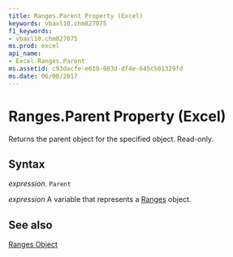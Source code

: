 ```yaml
---
title: Ranges.Parent Property (Excel)
keywords: vbaxl10.chm827075
f1_keywords:
- vbaxl10.chm827075
ms.prod: excel
api_name:
- Excel.Ranges.Parent
ms.assetid: c93dacfe-e619-083d-df4e-645c501329fd
ms.date: 06/08/2017
---
```



# Ranges.Parent Property (Excel)

Returns the parent object for the specified object. Read-only.


## Syntax

 _expression_. `Parent`

 _expression_ A variable that represents a [Ranges](Excel.Ranges.md) object.


## See also


[Ranges Object](Excel.Ranges.md)

